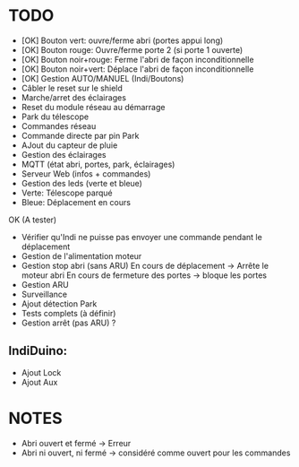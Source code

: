 TODO
====
- [OK] Bouton vert: ouvre/ferme abri (portes appui long)
- [OK] Bouton rouge: Ouvre/ferme porte 2 (si porte 1 ouverte)
- [OK] Bouton noir+rouge: Ferme l'abri de façon inconditionnelle
- [OK] Bouton noir+vert: Déplace l'abri de façon inconditionnelle  
- [OK] Gestion AUTO/MANUEL (Indi/Boutons)                                                           
- Câbler le reset sur le shield
- Marche/arret des éclairages
- Reset du module réseau au démarrage
- Park du télescope
- Commandes réseau
- Commande directe par pin Park
- AJout du capteur de pluie
- Gestion des éclairages
- MQTT (état abri, portes, park, éclairages)
- Serveur Web (infos + commandes)
- Gestion des leds (verte et bleue)
- Verte: Télescope parqué
- Bleue: Déplacement en cours

OK (A tester)
- Vérifier qu'Indi ne puisse pas envoyer une commande pendant le déplacement
- Gestion de l'alimentation moteur
- Gestion stop abri (sans ARU)
    En cours de déplacement -> Arrête le moteur abri
    En cours de fermeture des portes -> bloque les portes
- Gestion ARU
- Surveillance
- Ajout détection Park
- Tests complets (à définir)
- Gestion arrêt (pas ARU) ?

IndiDuino:
----------
- Ajout Lock
- Ajout Aux

NOTES
=====
- Abri ouvert et fermé -> Erreur
- Abri ni ouvert, ni fermé -> considéré comme ouvert pour les commandes
